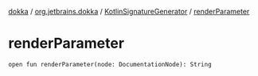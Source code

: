 [dokka](../../index.md) / [org.jetbrains.dokka](../index.md) / [KotlinSignatureGenerator](index.md) / [renderParameter](renderParameter.md)

# renderParameter

```
open fun renderParameter(node: DocumentationNode): String
```

